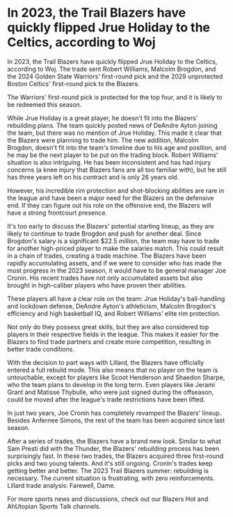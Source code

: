 # In 2023, the Trail Blazers have quickly flipped Jrue Holiday to the Celtics, according to Woj 
 In 2023, the Trail Blazers have quickly flipped Jrue Holiday to the Celtics, according to Woj. The trade sent Robert Williams, Malcolm Brogdon, and the 2024 Golden State Warriors' first-round pick and the 2029 unprotected Boston Celtics' first-round pick to the Blazers.

The Warriors' first-round pick is protected for the top four, and it is likely to be redeemed this season.

While Jrue Holiday is a great player, he doesn't fit into the Blazers' rebuilding plans. The team quickly posted news of DeAndre Ayton joining the team, but there was no mention of Jrue Holiday. This made it clear that the Blazers were planning to trade him. The new addition, Malcolm Brogdon, doesn't fit into the team's timeline due to his age and position, and he may be the next player to be put on the trading block. Robert Williams' situation is also intriguing. He has been inconsistent and has had injury concerns (a knee injury that Blazers fans are all too familiar with), but he still has three years left on his contract and is only 26 years old.

However, his incredible rim protection and shot-blocking abilities are rare in the league and have been a major need for the Blazers on the defensive end. If they can figure out his role on the offensive end, the Blazers will have a strong frontcourt presence.

It's too early to discuss the Blazers' potential starting lineup, as they are likely to continue to trade Brogdon and push for another deal. Since Brogdon's salary is a significant $22.5 million, the team may have to trade for another high-priced player to make the salaries match. This could result in a chain of trades, creating a trade machine. The Blazers have been rapidly accumulating assets, and if we were to consider who has made the most progress in the 2023 season, it would have to be general manager Joe Cronin. His recent trades have not only accumulated assets but also brought in high-caliber players who have proven their abilities.

These players all have a clear role on the team: Jrue Holiday's ball-handling and lockdown defense, DeAndre Ayton's athleticism, Malcolm Brogdon's efficiency and high basketball IQ, and Robert Williams' elite rim protection.

Not only do they possess great skills, but they are also considered top players in their respective fields in the league. This makes it easier for the Blazers to find trade partners and create more competition, resulting in better trade conditions.

With the decision to part ways with Lillard, the Blazers have officially entered a full rebuild mode. This also means that no player on the team is untouchable, except for players like Scoot Henderson and Shaedon Sharpe, who the team plans to develop in the long term. Even players like Jerami Grant and Matisse Thybulle, who were just signed during the offseason, could be moved after the league's trade restrictions have been lifted.

In just two years, Joe Cronin has completely revamped the Blazers' lineup. Besides Anfernee Simons, the rest of the team has been acquired since last season.

After a series of trades, the Blazers have a brand new look. Similar to what Sam Presti did with the Thunder, the Blazers' rebuilding process has been surprisingly fast. In these two trades, the Blazers acquired three first-round picks and two young talents. And it's still ongoing. Cronin's trades keep getting better and better. The 2023 Trail Blazers summer: rebuilding is necessary. The current situation is frustrating, with zero reinforcements. Lillard trade analysis: Farewell, Dame.

For more sports news and discussions, check out our Blazers Hot and AhUtopian Sports Talk channels.